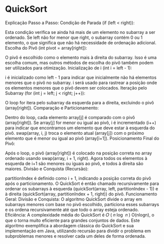 # QuickSort
Explicação Passo a Passo:
Condição de Parada (if (left < right)):

Esta condição verifica se ainda há mais de um elemento no subarray a ser ordenado. Se left não for menor que right, o subarray contém 0 ou 1 elemento, o que significa que não há necessidade de ordenação adicional.
Escolha do Pivô (int pivot = array[right]):

O pivô é escolhido como o elemento mais à direita do subarray. Isso é uma escolha comum, mas outros métodos de escolha do pivô também podem ser utilizados para otimização.
Inicialização de i (int i = left - 1):

i é inicializado como left - 1 para indicar que inicialmente não há elementos menores que o pivô no subarray. i será usado para rastrear a posição onde os elementos menores que o pivô devem ser colocados.
Iteração pelo Subarray (for (int j = left; j < right; j++)):

O loop for itera pelo subarray da esquerda para a direita, excluindo o pivô (array[right]).
Comparação e Particionamento:

Dentro do loop, cada elemento array[j] é comparado com o pivô (array[right]).
Se array[j] for menor ou igual ao pivô, i é incrementado (i++) para indicar que encontramos um elemento que deve estar à esquerda do pivô.
swap(array, i, j) troca o elemento atual (array[j]) com o próximo elemento que é menor ou igual ao pivô (array[i+1]).
Posicionamento Final do Pivô:

Após o loop, o pivô (array[right]) é colocado na posição correta no array ordenado usando swap(array, i + 1, right). Agora todos os elementos à esquerda de i+1 são menores ou iguais ao pivô, e todos à direita são maiores.
Divisão e Conquista (Recursão):

partitionIndex é definido como i + 1, indicando a posição correta do pivô após o particionamento.
O QuickSort é então chamado recursivamente para ordenar os subarrays à esquerda (quickSort(array, left, partitionIndex - 1)) e à direita (quickSort(array, partitionIndex + 1, right)) do pivô.
Funcionamento Geral:
Divisão e Conquista: O algoritmo QuickSort divide o array em subarrays menores com base no pivô escolhido, particiona esses subarrays e os ordena recursivamente até que todo o array esteja ordenado.
Eficiência: A complexidade média do QuickSort é 
𝑂
(
𝑛
log
⁡
𝑛
)
O(nlogn), o que o torna muito eficiente para grandes conjuntos de dados.
Este algoritmo exemplifica a abordagem clássica do QuickSort e sua implementação em Java, utilizando recursão para dividir o problema em subproblemas menores e resolver cada um deles de forma ordenada.
